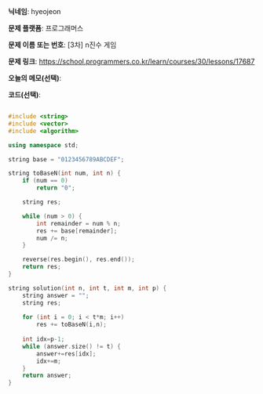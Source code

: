 **닉네임**: hyeojeon

**문제 플랫폼**: 프로그래머스

**문제 이름 또는 번호**: [3차] n진수 게임

**문제 링크**: https://school.programmers.co.kr/learn/courses/30/lessons/17687

**오늘의 메모(선택)**: 

**코드(선택)**:

```cpp

#include <string>
#include <vector>
#include <algorithm>

using namespace std;

string base = "0123456789ABCDEF";

string toBaseN(int num, int n) {
    if (num == 0)
        return "0";

    string res;

    while (num > 0) {
        int remainder = num % n;
        res += base[remainder];
        num /= n;
    }

    reverse(res.begin(), res.end());
    return res;
}

string solution(int n, int t, int m, int p) {
    string answer = "";
    string res;
    
    for (int i = 0; i < t*m; i++)
        res += toBaseN(i,n);
    
    int idx=p-1;
    while (answer.size() != t) {
        answer+=res[idx];
        idx+=m;
    }
    return answer;
}

```
